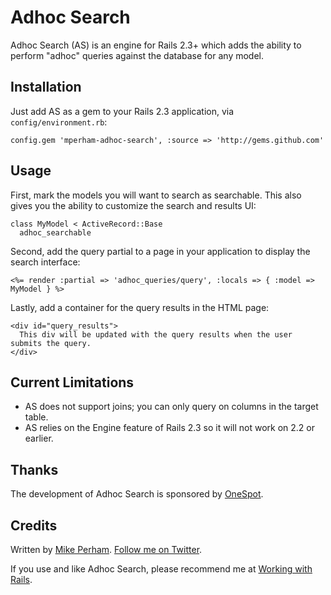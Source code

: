 Adhoc Search
============

Adhoc Search (AS) is an engine for Rails 2.3+ which adds the ability to perform "adhoc" queries
against the database for any model.


Installation
------------

Just add AS as a gem to your Rails 2.3 application, via `config/environment.rb`:

    config.gem 'mperham-adhoc-search', :source => 'http://gems.github.com'

Usage
-----

First, mark the models you will want to search as searchable.  This also gives you the
ability to customize the search and results UI:

    class MyModel < ActiveRecord::Base
      adhoc_searchable

Second, add the query partial to a page in your application to display the search interface:

    <%= render :partial => 'adhoc_queries/query', :locals => { :model => MyModel } %>

Lastly, add a container for the query results in the HTML page:

    <div id="query_results">
      This div will be updated with the query results when the user submits the query.
    </div>


Current Limitations
-------------------

* AS does not support joins; you can only query on columns in the target table.
* AS relies on the Engine feature of Rails 2.3 so it will not work on 2.2 or earlier.


Thanks
------

The development of Adhoc Search is sponsored by [OneSpot](http://www.onespot.com).


Credits
-------


Written by [Mike Perham](http://mikeperham.com).  [Follow me on Twitter](http://twitter.com/mperham).

If you use and like Adhoc Search, please recommend me at [Working with Rails](http://www.workingwithrails.com/person/10797-mike-perham).